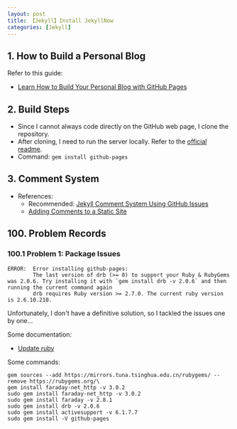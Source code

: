 ```yaml
---
layout: post
title: 【Jekyll】Install JekyllNow
categories: [Jekyll]
---
```


## 1. How to Build a Personal Blog

Refer to this guide:

- [Learn How to Build Your Personal Blog with GitHub Pages](https://dev.to/alagrede/lean-how-to-build-your-personal-blog-with-github-pages-42ae)

## 2. Build Steps

- Since I cannot always code directly on the GitHub web page, I clone the repository.
- After cloning, I need to run the server locally. Refer to the [official readme](https://github.com/barryclark/jekyll-now/blob/master/README.md).
- Command: `gem install github-pages`

## 3. Comment System

- References:
  - Recommended: [Jekyll Comment System Using GitHub Issues](https://www.aleksandrhovhannisyan.com/blog/jekyll-comment-system-github-issues/)
  - [Adding Comments to a Static Site](https://medium.com/@raravi/adding-comments-to-a-static-site-31506e77fc41)

## 100. Problem Records

### 100.1 Problem 1: Package Issues

```
ERROR:  Error installing github-pages:
        The last version of drb (>= 0) to support your Ruby & RubyGems was 2.0.6. Try installing it with `gem install drb -v 2.0.6` and then running the current command again
        drb requires Ruby version >= 2.7.0. The current ruby version is 2.6.10.210.
```

Unfortunately, I don't have a definitive solution, so I tackled the issues one by one...

Some documentation:

- [Update ruby](https://stackoverflow.com/questions/38194032/how-can-i-update-ruby-version-2-0-0-to-the-latest-version-in-mac-os-x-v10-10-yo)

Some commands:

```
gem sources --add https://mirrors.tuna.tsinghua.edu.cn/rubygems/ --remove https://rubygems.org/\
gem install faraday-net_http -v 3.0.2
sudo gem install faraday-net_http -v 3.0.2
sudo gem install faraday -v 2.8.1
sudo gem install drb -v 2.0.6
sudo gem install activesupport -v 6.1.7.7
sudo gem install -V github-pages
```
